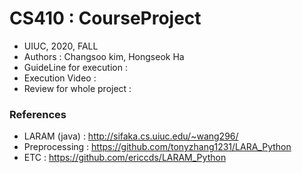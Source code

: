# CS410 : CourseProject

- UIUC, 2020, FALL
- Authors : Changsoo kim, Hongseok Ha
- GuideLine for execution :
- Execution Video :
- Review for whole project : 



### References 

- LARAM (java) : http://sifaka.cs.uiuc.edu/~wang296/
- Preprocessing : https://github.com/tonyzhang1231/LARA_Python
- ETC : https://github.com/ericcds/LARAM_Python

